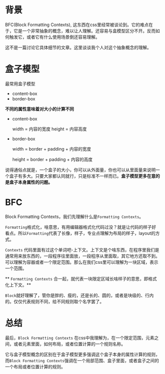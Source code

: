 # 背景
BFC(Block Formatting Contexts), 这东西在css里经常被谈论到。它的难点在于，它是一个非常抽象的概念，难以让人理解。还容易与盒模型区分不开。反而如何触发它，或者它有什么使用场景倒还容易理解。

这不是一篇讨论它具体细节的文章。这里谈谈我个人对这个抽象概念的理解。

# 盒子模型

最常用盒子模型
* content-box
* border-box

**不同的属性意味着对大小的计算不同**

* content-box

    width = 内容的宽度
    height = 内容高度

* border-box
    
    width = border + padding + 内容的宽度
    
    height = border + padding + 内容的高度

说得通俗点就是，一个盒子的大小，你可以从外面量，你也可以从里面量来说明一个盒子有多大。只要大家都认同就行，只是标准不一样而已。**盒子模型更多在意的是盒子本身属性的问题。**

# BFC
Block Formatting Contexts，我们先理解什么是`Formatting Contexts`。

`Formatting`格式化，啥意思，有用编辑器格式化代码过没？就是让代码的样子好看点。所以`Formatting`代表了长像，样子，专业点理解为布局的样子，layout的方式。

`Contexts` 代码里面有过这个单词吧-上下文。上下文是个啥东西，在程序里我们是通常用来放东西的，一段程序往里面放，一段程序从里面取，其它地方还取不到。可以理解为容器或者一个限定范围。那么在我们css里可以理解为一块区域，表示一个范围。

**
`Formatting Contexts` 合一起，就代表一块限定区域长啥样子的意思，即格式化上下文。**

`Block`就好理解了，管你是胖的、瘦的，还是长的、圆的，或者是块级的、行内的。仅仅代表规则不同，给不同规则取个名字罢了。

# 总结

最后，`Block Formatting Contexts` 在css中我理解为，在一个限定范围，元素之间，或者元素里面，如何布局，或者位置计算的一个规则名称。

它与盒子模型概念的区别在于盒子模型更多强调这个盒子本身的属性计算的规则，而`Block Formatting Contexts`强调在一个局部范围、盒子里面，或者盒子之间的一个布局或者位置计算的规则。


